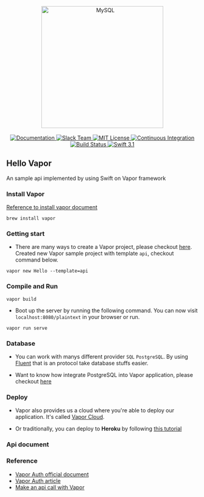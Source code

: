 <p align="center">
    <img src="https://cloud.githubusercontent.com/assets/1342803/24797159/52fb0d88-1b90-11e7-85a5-359fff0496a4.png" width="320" alt="MySQL">
    <br>
    <br>
    <a href="http://beta.docs.vapor.codes/getting-started/hello-world/">
        <img src="http://img.shields.io/badge/read_the-docs-92A8D1.svg" alt="Documentation">
    </a>
    <a href="http://vapor.team">
        <img src="http://vapor.team/badge.svg" alt="Slack Team">
    </a>
    <a href="LICENSE">
        <img src="http://img.shields.io/badge/license-MIT-brightgreen.svg" alt="MIT License">
    </a>
    <a href="https://circleci.com/gh/vapor/mysql">
        <img src="https://circleci.com/gh/vapor/mysql.svg?style=shield" alt="Continuous Integration">
    </a>
    <a href="https://travis-ci.org/vapor/api-template">
    	<img src="https://travis-ci.org/vapor/api-template.svg?branch=master" alt="Build Status">
    </a>
    <a href="https://swift.org">
        <img src="http://img.shields.io/badge/swift-3.1-brightgreen.svg" alt="Swift 3.1">
    </a>
</center>

## Hello Vapor

An sample api implemented by using Swift on Vapor framework

### Install Vapor

[Reference to install vapor document](https://docs.vapor.codes/2.0/getting-started/install-on-macos/)

```
brew install vapor
```

### Getting start

- There are many ways to create a Vapor project, please checkout [here](https://docs.vapor.codes/2.0/getting-started/hello-world/). Created new Vapor sample project with template `api`, checkout command below.

```
vapor new Hello --template=api
```

### Compile and Run

```
vapor build
```

- Boot up the server by running the following command. You can now visit `localhost:8080/plaintext` in your browser or run.

```
vapor run serve
```

### Database

- You can work with manys different provider `SQL` `PostgreSQL`. By using [Fluent](https://docs.vapor.codes/2.0/fluent/getting-started/) that is an protocol take database stuffs easier.

- Want to know how integrate PostgreSQL into Vapor application, please checkout [here](https://medium.com/@johannkerr/persisting-data-with-vapor-and-postgresql-aa84a86dbfae)

### Deploy

- Vapor also provides us a cloud where you're able to deploy our application. It's called [Vapor Cloud](https://docs.vapor.codes/2.0/deploy/cloud/).

- Or traditionally, you can deploy to **Heroku** by following [this tutorial](https://videos.raywenderlich.com/screencasts/516-server-side-swift-with-vapor-deploying-to-heroku-with-postgresql)

### Api document

### Reference
- [Vapor Auth official document](https://docs.vapor.codes/2.0/auth/getting-started/)
- [Vapor Auth article](https://theswiftwebdeveloper.com/vapor-2-authentication-2e11129e37e0)
- [Make an api call with Vapor](https://razvan.net/2017/03/19/swift-on-server-making-an-api-call/)
